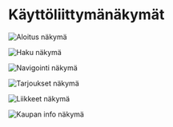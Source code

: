 Käyttöliittymänäkymät
=====================

![Aloitus näkymä](<img src="aloitus_nakyma.png" alt="Drawing" style="width: 200px;"/>)

![Haku näkymä](/haku_nakyma.png)

![Navigointi näkymä](/navi_nakyma.png)

![Tarjoukset näkymä](/tarjoukset_nakyma.png)

![Liikkeet näkymä](/liikkeet_nakyma.png)

![Kaupan info näkymä](/kaupan_info_nakyma.png)

